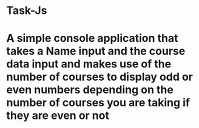 # Task-Js

# A simple console application that takes a Name input and the course data input and makes use of the number of courses to display odd or even numbers depending on the number of courses you are taking if they are even or not
